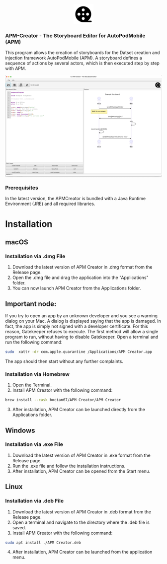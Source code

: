 <p align="center">
  <img src="src/main/resources/filmrole.png?raw=true" alt="APM Screenshot"/>
</p>

### APM-Creator - The Storyboard Editor for AutoPodMobile (APM)

This program allows the creation of storyboards for the Datset creation and injection framework AutoPodMobile (APM).
A storyboard defines a sequence of actions by several actors, which is then executed step by step with APM.

<p align="center">
  <img src="APMCreator_Screenshot.jpg?raw=true" alt="APM Screenshot"/>
</p>

### Prerequisites

In the latest version, the APMCreator is bundled with a Java Runtime Environment (JRE) and all required libraries.

# Installation
## macOS
### Installation via .dmg File

1. Download the latest version of APM Creator in .dmg format from the Release page.
2. Open the .dmg file and drag the application into the "Applications" folder.
3. You can now launch APM Creator from the Applications folder.

## Important node: 
If you try to open an app by an unknown developer and you see a warning dialog on your Mac.
A dialog is displayed saying that the app is damaged. In fact, the app is simply not signed 
with a developer certificate. For this reason, Gatekeeper refuses to execute. 
The first method will allow a single program to run, without having to disable Gatekeeper. 
Open a terminal and run the following command:

```bash
sudo  xattr -dr com.apple.quarantine /Applications/APM Creator.app
```
The app should then start without any further complaints. 

### Installation via Homebrew

1. Open the Terminal.
2. Install APM Creator with the following command:

```bash
brew install --cask bocian67/APM Creator/APM Creator
```

3. After installation, APM Creator can be launched directly from the Applications folder.

## Windows
### Installation via .exe File

1. Download the latest version of APM Creator in .exe format from the Release page.
2. Run the .exe file and follow the installation instructions.
3. After installation, APM Creator can be opened from the Start menu.


## Linux
### Installation via .deb File
1. Download the latest version of APM Creator in .deb format from the Release page.
2. Open a terminal and navigate to the directory where the .deb file is saved.
3. Install APM Creator with the following command:
```bash
sudo apt install ./APM Creator.deb
```

4. After installation, APM Creator can be launched from the application menu.
